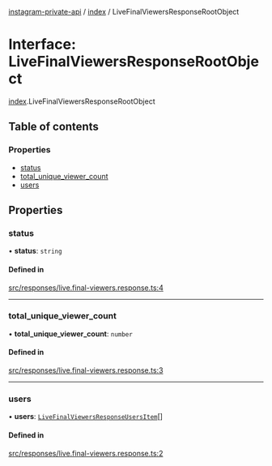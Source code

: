 [instagram-private-api](../../README.md) / [index](../../modules/index.md) / LiveFinalViewersResponseRootObject

# Interface: LiveFinalViewersResponseRootObject

[index](../../modules/index.md).LiveFinalViewersResponseRootObject

## Table of contents

### Properties

- [status](LiveFinalViewersResponseRootObject.md#status)
- [total\_unique\_viewer\_count](LiveFinalViewersResponseRootObject.md#total_unique_viewer_count)
- [users](LiveFinalViewersResponseRootObject.md#users)

## Properties

### status

• **status**: `string`

#### Defined in

[src/responses/live.final-viewers.response.ts:4](https://github.com/Nerixyz/instagram-private-api/blob/0e0721c/src/responses/live.final-viewers.response.ts#L4)

___

### total\_unique\_viewer\_count

• **total\_unique\_viewer\_count**: `number`

#### Defined in

[src/responses/live.final-viewers.response.ts:3](https://github.com/Nerixyz/instagram-private-api/blob/0e0721c/src/responses/live.final-viewers.response.ts#L3)

___

### users

• **users**: [`LiveFinalViewersResponseUsersItem`](LiveFinalViewersResponseUsersItem.md)[]

#### Defined in

[src/responses/live.final-viewers.response.ts:2](https://github.com/Nerixyz/instagram-private-api/blob/0e0721c/src/responses/live.final-viewers.response.ts#L2)
